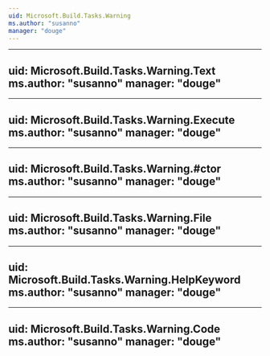```yaml
---
uid: Microsoft.Build.Tasks.Warning
ms.author: "susanno"
manager: "douge"
---
```


---
uid: Microsoft.Build.Tasks.Warning.Text
ms.author: "susanno"
manager: "douge"
---

---
uid: Microsoft.Build.Tasks.Warning.Execute
ms.author: "susanno"
manager: "douge"
---

---
uid: Microsoft.Build.Tasks.Warning.#ctor
ms.author: "susanno"
manager: "douge"
---

---
uid: Microsoft.Build.Tasks.Warning.File
ms.author: "susanno"
manager: "douge"
---

---
uid: Microsoft.Build.Tasks.Warning.HelpKeyword
ms.author: "susanno"
manager: "douge"
---

---
uid: Microsoft.Build.Tasks.Warning.Code
ms.author: "susanno"
manager: "douge"
---

